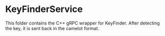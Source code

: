 # KeyFinderService

This folder contains the C++ gRPC wrapper for KeyFinder.
After detecting the key, it is sent back in the camelot format.
